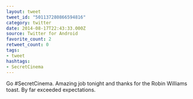```yaml
---
layout: tweet
tweet_id: "501137280866594816"
category: twitter
date: 2014-08-17T22:43:33.000Z
source: Twitter for Android
favorite_count: 2
retweet_count: 0
tags:
- tweet
hashtags:
- SecretCinema
---
```


Go #SecretCinema. Amazing job tonight and thanks for the Robin Williams toast. By far exceeded expectations.
